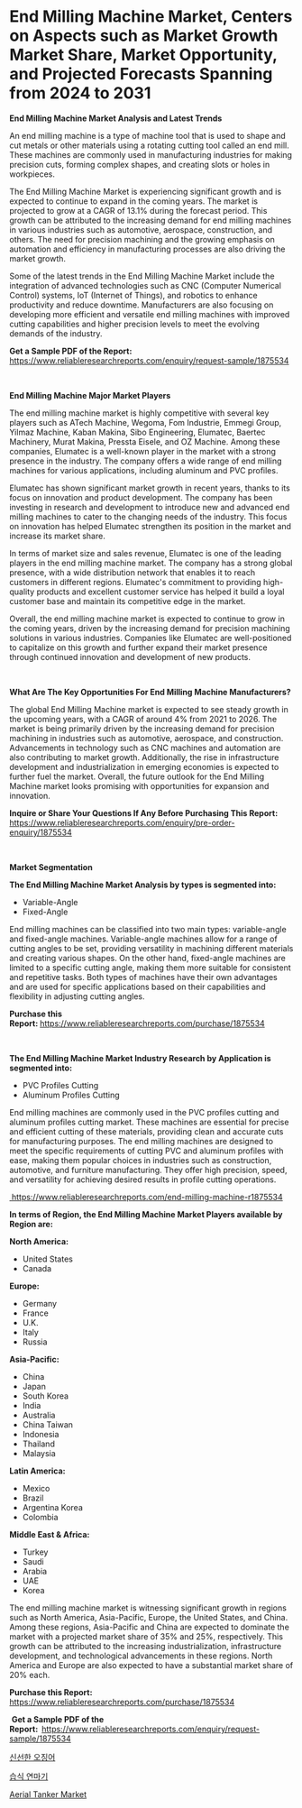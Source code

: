 <p><h1>End Milling Machine Market, Centers on Aspects such as Market Growth Market Share, Market Opportunity, and Projected Forecasts Spanning from 2024 to 2031</h1></p><p><strong>End Milling Machine Market Analysis and Latest Trends</strong></p>
<p><p>An end milling machine is a type of machine tool that is used to shape and cut metals or other materials using a rotating cutting tool called an end mill. These machines are commonly used in manufacturing industries for making precision cuts, forming complex shapes, and creating slots or holes in workpieces.</p><p>The End Milling Machine Market is experiencing significant growth and is expected to continue to expand in the coming years. The market is projected to grow at a CAGR of 13.1% during the forecast period. This growth can be attributed to the increasing demand for end milling machines in various industries such as automotive, aerospace, construction, and others. The need for precision machining and the growing emphasis on automation and efficiency in manufacturing processes are also driving the market growth.</p><p>Some of the latest trends in the End Milling Machine Market include the integration of advanced technologies such as CNC (Computer Numerical Control) systems, IoT (Internet of Things), and robotics to enhance productivity and reduce downtime. Manufacturers are also focusing on developing more efficient and versatile end milling machines with improved cutting capabilities and higher precision levels to meet the evolving demands of the industry.</p></p>
<p><strong>Get a Sample PDF of the Report:&nbsp;</strong> <a href="https://www.reliableresearchreports.com/enquiry/request-sample/1875534">https://www.reliableresearchreports.com/enquiry/request-sample/1875534</a></p>
<p>&nbsp;</p>
<p><strong>End Milling Machine Major Market Players</strong></p>
<p><p>The end milling machine market is highly competitive with several key players such as ATech Machine, Wegoma, Fom Industrie, Emmegi Group, Yilmaz Machine, Kaban Makina, Sibo Engineering, Elumatec, Baertec Machinery, Murat Makina, Pressta Eisele, and OZ Machine. Among these companies, Elumatec is a well-known player in the market with a strong presence in the industry. The company offers a wide range of end milling machines for various applications, including aluminum and PVC profiles.</p><p>Elumatec has shown significant market growth in recent years, thanks to its focus on innovation and product development. The company has been investing in research and development to introduce new and advanced end milling machines to cater to the changing needs of the industry. This focus on innovation has helped Elumatec strengthen its position in the market and increase its market share.</p><p>In terms of market size and sales revenue, Elumatec is one of the leading players in the end milling machine market. The company has a strong global presence, with a wide distribution network that enables it to reach customers in different regions. Elumatec's commitment to providing high-quality products and excellent customer service has helped it build a loyal customer base and maintain its competitive edge in the market.</p><p>Overall, the end milling machine market is expected to continue to grow in the coming years, driven by the increasing demand for precision machining solutions in various industries. Companies like Elumatec are well-positioned to capitalize on this growth and further expand their market presence through continued innovation and development of new products.</p></p>
<p>&nbsp;</p>
<p><strong>What Are The Key Opportunities For End Milling Machine Manufacturers?</strong></p>
<p><p>The global End Milling Machine market is expected to see steady growth in the upcoming years, with a CAGR of around 4% from 2021 to 2026. The market is being primarily driven by the increasing demand for precision machining in industries such as automotive, aerospace, and construction. Advancements in technology such as CNC machines and automation are also contributing to market growth. Additionally, the rise in infrastructure development and industrialization in emerging economies is expected to further fuel the market. Overall, the future outlook for the End Milling Machine market looks promising with opportunities for expansion and innovation.</p></p>
<p><strong>Inquire or Share Your Questions If Any Before Purchasing This Report:</strong> <a href="https://www.reliableresearchreports.com/enquiry/pre-order-enquiry/1875534">https://www.reliableresearchreports.com/enquiry/pre-order-enquiry/1875534</a></p>
<p>&nbsp;</p>
<p><strong>Market Segmentation</strong></p>
<p><strong>The End Milling Machine Market Analysis by types is segmented into:</strong></p>
<p><ul><li>Variable-Angle</li><li>Fixed-Angle</li></ul></p>
<p><p>End milling machines can be classified into two main types: variable-angle and fixed-angle machines. Variable-angle machines allow for a range of cutting angles to be set, providing versatility in machining different materials and creating various shapes. On the other hand, fixed-angle machines are limited to a specific cutting angle, making them more suitable for consistent and repetitive tasks. Both types of machines have their own advantages and are used for specific applications based on their capabilities and flexibility in adjusting cutting angles.</p></p>
<p><strong>Purchase this Report:&nbsp;</strong><a href="https://www.reliableresearchreports.com/purchase/1875534">https://www.reliableresearchreports.com/purchase/1875534</a></p>
<p>&nbsp;</p>
<p><strong>The End Milling Machine Market Industry Research by Application is segmented into:</strong></p>
<p><ul><li>PVC Profiles Cutting</li><li>Aluminum Profiles Cutting</li></ul></p>
<p><p>End milling machines are commonly used in the PVC profiles cutting and aluminum profiles cutting market. These machines are essential for precise and efficient cutting of these materials, providing clean and accurate cuts for manufacturing purposes. The end milling machines are designed to meet the specific requirements of cutting PVC and aluminum profiles with ease, making them popular choices in industries such as construction, automotive, and furniture manufacturing. They offer high precision, speed, and versatility for achieving desired results in profile cutting operations.</p></p>
<p><a href="https://www.reliableresearchreports.com/end-milling-machine-r1875534">&nbsp;https://www.reliableresearchreports.com/end-milling-machine-r1875534</a></p>
<p><strong>In terms of Region, the End Milling Machine Market Players available by Region are:</strong></p>
<p>
    <p> <strong> North America: </strong>
        <ul>
            <li>United States</li>
            <li>Canada</li>
        </ul>
        </p> 
    <p> <strong> Europe: </strong>
        <ul>
            <li>Germany</li>
            <li>France</li>
            <li>U.K.</li>
            <li>Italy</li>
            <li>Russia</li>
        </ul>
        </p> 
    <p> <strong> Asia-Pacific: </strong>
        <ul>
            <li>China</li>
            <li>Japan</li>
            <li>South Korea</li>
            <li>India</li>
            <li>Australia</li>
            <li>China Taiwan</li>
            <li>Indonesia</li>
            <li>Thailand</li>
            <li>Malaysia</li>
        </ul>
        </p> 
    <p> <strong> Latin America: </strong>
        <ul>
            <li>Mexico</li>
            <li>Brazil</li>
            <li>Argentina Korea</li>
            <li>Colombia</li>
        </ul>
        </p> 
    <p> <strong> Middle East & Africa: </strong>
        <ul>
            <li>Turkey</li>
            <li>Saudi</li>
            <li>Arabia</li>
            <li>UAE</li>
            <li>Korea</li>
        </ul>
    </p>
    </p>
<p><p>The end milling machine market is witnessing significant growth in regions such as North America, Asia-Pacific, Europe, the United States, and China. Among these regions, Asia-Pacific and China are expected to dominate the market with a projected market share of 35% and 25%, respectively. This growth can be attributed to the increasing industrialization, infrastructure development, and technological advancements in these regions. North America and Europe are also expected to have a substantial market share of 20% each.</p></p>
<p><strong>Purchase this Report: </strong><a href="https://www.reliableresearchreports.com/purchase/1875534">https://www.reliableresearchreports.com/purchase/1875534</a></p>
<p>&nbsp;<strong>Get a Sample PDF of the Report:&nbsp;&nbsp;</strong><a href="https://www.reliableresearchreports.com/enquiry/request-sample/1875534">https://www.reliableresearchreports.com/enquiry/request-sample/1875534</a></p>
<p><strong></strong></p>
<p><p><a href="https://medium.com/@jaleelweissnat2022/%EC%8B%A0%EC%84%A0%ED%95%9C-%EC%98%A4%EC%A7%95%EC%96%B4-%EC%8B%9C%EC%9E%A5-%EB%8F%99%ED%96%A5-%EB%B0%8F-2024-2031%EB%85%84%EA%B9%8C%EC%A7%80%EC%9D%98-%EC%8B%9C%EC%9E%A5-%EB%B6%84%EC%84%9D-%EC%98%88%EC%B8%A1-3d3da768da68">신선한 오징어</a></p><p><a href="https://medium.com/@wheelgg5674537/%EC%9B%BB-%ED%8F%B4%EB%A6%AC%EC%85%94-%EC%8B%9C%EC%9E%A5-%EA%B2%BD%EC%9F%81-%EB%B6%84%EC%84%9D-%EC%8B%9C%EC%9E%A5-%EB%8F%99%ED%96%A5-%EB%B0%8F-2031%EB%85%84%EA%B9%8C%EC%A7%80%EC%9D%98-%EC%98%88%EC%B8%A1-3e4cbddfed3c">습식 연마기</a></p><p><a href="https://medium.com/@levihamilton5801/aerial-tanker-market-size-market-outlook-and-market-forecast-2024-to-2031-c30266ae9a0a">Aerial Tanker Market</a></p></p>